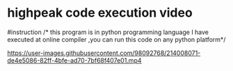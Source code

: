 # highpeak code execution video

#instruction
/* this program is in python programming language
I have executed at online compiler ,you can run this code on any python platform*/

https://user-images.githubusercontent.com/98092768/214008071-de4e5086-82ff-4bfe-ad70-7bf68f407e01.mp4


